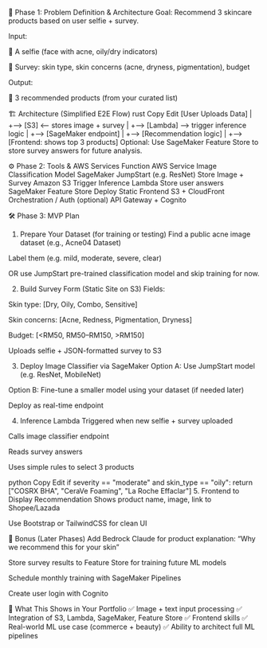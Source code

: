 🧪 Phase 1: Problem Definition & Architecture
Goal: Recommend 3 skincare products based on user selfie + survey.

Input:

📸 A selfie (face with acne, oily/dry indicators)

📝 Survey: skin type, skin concerns (acne, dryness, pigmentation), budget

Output:

🎯 3 recommended products (from your curated list)

🏗️ Architecture (Simplified E2E Flow)
rust
Copy
Edit
[User Uploads Data]
     |
     +--> [S3] <-- stores image + survey
     |
     +--> [Lambda] --> trigger inference logic
             |
     +--> [SageMaker endpoint]
             |
     +--> [Recommendation logic]
             |
     +--> [Frontend: shows top 3 products]
Optional: Use SageMaker Feature Store to store survey answers for future analysis.

⚙️ Phase 2: Tools & AWS Services
Function	AWS Service
Image Classification Model	SageMaker JumpStart (e.g. ResNet)
Store Image + Survey	Amazon S3
Trigger Inference	Lambda
Store user answers	SageMaker Feature Store
Deploy Static Frontend	S3 + CloudFront
Orchestration / Auth (optional)	API Gateway + Cognito

🛠️ Phase 3: MVP Plan
1. Prepare Your Dataset (for training or testing)
Find a public acne image dataset (e.g., Acne04 Dataset)

Label them (e.g. mild, moderate, severe, clear)

OR use JumpStart pre-trained classification model and skip training for now.

2. Build Survey Form (Static Site on S3)
Fields:

Skin type: [Dry, Oily, Combo, Sensitive]

Skin concerns: [Acne, Redness, Pigmentation, Dryness]

Budget: [<RM50, RM50–RM150, >RM150]

Uploads selfie + JSON-formatted survey to S3

3. Deploy Image Classifier via SageMaker
Option A: Use JumpStart model (e.g. ResNet, MobileNet)

Option B: Fine-tune a smaller model using your dataset (if needed later)

Deploy as real-time endpoint

4. Inference Lambda
Triggered when new selfie + survey uploaded

Calls image classifier endpoint

Reads survey answers

Uses simple rules to select 3 products

python
Copy
Edit
if severity == "moderate" and skin_type == "oily":
    return ["COSRX BHA", "CeraVe Foaming", "La Roche Effaclar"]
5. Frontend to Display Recommendation
Shows product name, image, link to Shopee/Lazada

Use Bootstrap or TailwindCSS for clean UI

🌱 Bonus (Later Phases)
Add Bedrock Claude for product explanation: “Why we recommend this for your skin”

Store survey results to Feature Store for training future ML models

Schedule monthly training with SageMaker Pipelines

Create user login with Cognito

💼 What This Shows in Your Portfolio
✅ Image + text input processing
✅ Integration of S3, Lambda, SageMaker, Feature Store
✅ Frontend skills
✅ Real-world ML use case (commerce + beauty)
✅ Ability to architect full ML pipelines